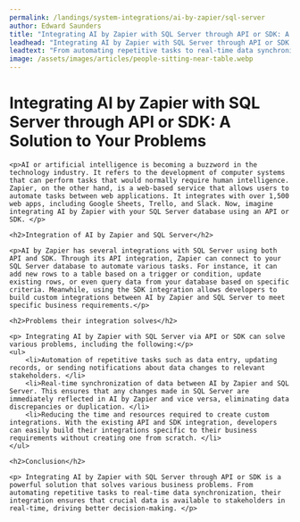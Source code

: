```yaml
---
permalink: /landings/system-integrations/ai-by-zapier/sql-server
author: Edward Saunders
title: "Integrating AI by Zapier with SQL Server through API or SDK: A Solution to Your Problems"
leadhead: "Integrating AI by Zapier with SQL Server through API or SDK is a powerful solution that solves various business problems"
leadtext: "From automating repetitive tasks to real-time data synchronization, their integration ensures that crucial data is available to stakeholders in real-time, driving better decision-making."
image: /assets/images/articles/people-sitting-near-table.webp
---
```

<div class="arttext">	<h1>Integrating AI by Zapier with SQL Server through API or SDK: A Solution to Your Problems</h1>
	
	<p>AI or artificial intelligence is becoming a buzzword in the technology industry. It refers to the development of computer systems that can perform tasks that would normally require human intelligence. Zapier, on the other hand, is a web-based service that allows users to automate tasks between web applications. It integrates with over 1,500 web apps, including Google Sheets, Trello, and Slack. Now, imagine integrating AI by Zapier with your SQL Server database using an API or SDK. </p>
	
	<h2>Integration of AI by Zapier and SQL Server</h2>
	
	<p>AI by Zapier has several integrations with SQL Server using both API and SDK. Through its API integration, Zapier can connect to your SQL Server database to automate various tasks. For instance, it can add new rows to a table based on a trigger or condition, update existing rows, or even query data from your database based on specific criteria. Meanwhile, using the SDK integration allows developers to build custom integrations between AI by Zapier and SQL Server to meet specific business requirements.</p>
	
	<h2>Problems their integration solves</h2>
	
	<p> Integrating AI by Zapier with SQL Server via API or SDK can solve various problems, including the following:</p>
	<ul>
		<li>Automation of repetitive tasks such as data entry, updating records, or sending notifications about data changes to relevant stakeholders. </li>
		<li>Real-time synchronization of data between AI by Zapier and SQL Server. This ensures that any changes made in SQL Server are immediately reflected in AI by Zapier and vice versa, eliminating data discrepancies or duplication. </li>
		<li>Reducing the time and resources required to create custom integrations. With the existing API and SDK integration, developers can easily build their integrations specific to their business requirements without creating one from scratch. </li>
	</ul>
	
	<h2>Conclusion</h2>
	
	<p> Integrating AI by Zapier with SQL Server through API or SDK is a powerful solution that solves various business problems. From automating repetitive tasks to real-time data synchronization, their integration ensures that crucial data is available to stakeholders in real-time, driving better decision-making. </p>
</div>